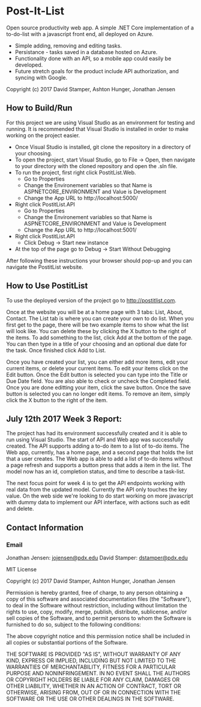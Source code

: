 # Post-It-List
Open source productivity web app. A simple .NET Core implementation of a to-do-list with a javascript front end, all deployed on Azure.
* Simple adding, removing and editing tasks.
* Persistance - tasks saved in a database hosted on Azure.
* Functionality done with an API, so a mobile app could easily be developed.
* Future stretch goals for the product include API authorization, and syncing with Google.

Copyright (c) 2017 David Stamper, Ashton Hunger, Jonathan Jensen


## How to Build/Run
For this project we are using Visual Studio as an environment for testing and running. It is recommended that Visual Studio is installed in order to make working on the project easier.

* Once Visual Studio is installed, git clone the repository in a directory of your choosing.
* To open the project, start Visual Studio, go to File -> Open, then navigate to your directory with the cloned repository and open the .sln file.
* To run the project, first right click PostitList.Web.
  * Go to Properties
  * Change the Environement variables so that Name is ASPNETCORE_ENVIRONMENT and Value is Development
  * Change the App URL to http://localhost:5000/
* Right click PostitList.API
  * Go to Properties
  * Change the Environement variables so that Name is ASPNETCORE_ENVIRONMENT and Value is Development
  * Change the App URL to http://localhost:5001/
* Right click PostitList.API
  * Click Debug -> Start new instance
* At the top of the page go to Debug -> Start Without Debugging

After following these instructions your browser should pop-up and you can navigate the PostitList website.


## How to Use PostitList

To use the deployed version of the project go to http://postitlist.com.

Once at the website you will be at a home page with 3 tabs: List, About, Contact. The List tab is where you can create your own to do list. When you first get to the page, there will be two example items to show what the list will look like. You can delete these by clicking the X button to the right of the items. To add something to the list, click Add at the bottom of the page. You can then type in a title of your choosing and an optional due date for the task. Once finished click Add to List. 

Once you have created your list, you can either add more items, edit your current items, or delete your current items. To edit your items click on the Edit button. Once the Edit button is selected you can type into the Title or Due Date field. You are also able to check or uncheck the Completed field. Once you are done editting your item, click the save button. Once the save button is selected you can no longer edit items. To remove an item, simply click the X button to the right of the item.


## July 12th 2017 Week 3 Report:

The project has had its environment successfully created and it is able to run using Visual Studio. The start of API and Web app
was successfully created. The API supports adding a to-do item to a list of to-do items. The Web app, currently, has a home page, and a
second page that holds the list that a user creates. The Web app is able to add a list of to-do items without a page refresh and 
supports a button press that adds a item in the list. The model now has an id, completion status, and time to describe a task-list. 

The next focus point for week 4 is to get the API endpoints working with real data from the updated model. Currently the API only touches the key value. On the web side we're looking to do start working on more javascript with dummy data to implement our API interface, with actions such as edit and delete.


## Contact Information

### Email
Jonathan Jensen: jojensen@pdx.edu
David Stamper: dstamper@pdx.edu


MIT License

Copyright (c) 2017 David Stamper, Ashton Hunger, Jonathan Jensen

Permission is hereby granted, free of charge, to any person obtaining a copy
of this software and associated documentation files (the "Software"), to deal
in the Software without restriction, including without limitation the rights
to use, copy, modify, merge, publish, distribute, sublicense, and/or sell
copies of the Software, and to permit persons to whom the Software is
furnished to do so, subject to the following conditions:

The above copyright notice and this permission notice shall be included in all
copies or substantial portions of the Software.

THE SOFTWARE IS PROVIDED "AS IS", WITHOUT WARRANTY OF ANY KIND, EXPRESS OR
IMPLIED, INCLUDING BUT NOT LIMITED TO THE WARRANTIES OF MERCHANTABILITY,
FITNESS FOR A PARTICULAR PURPOSE AND NONINFRINGEMENT. IN NO EVENT SHALL THE
AUTHORS OR COPYRIGHT HOLDERS BE LIABLE FOR ANY CLAIM, DAMAGES OR OTHER
LIABILITY, WHETHER IN AN ACTION OF CONTRACT, TORT OR OTHERWISE, ARISING FROM,
OUT OF OR IN CONNECTION WITH THE SOFTWARE OR THE USE OR OTHER DEALINGS IN THE
SOFTWARE.
